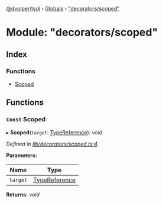 [@dvolper/tsdi](../README.md) › [Globals](../globals.md) › ["decorators/scoped"](_decorators_scoped_.md)

# Module: "decorators/scoped"

## Index

### Functions

* [Scoped](_decorators_scoped_.md#const-scoped)

## Functions

### `Const` Scoped

▸ **Scoped**(`target`: [TypeReference](../interfaces/_type_reference_.typereference.md)): *void*

*Defined in [lib/decorators/scoped.ts:4](https://github.com/DavidVollmers/typescript-dependency-injection/blob/61a161f/packages/tsdi/lib/decorators/scoped.ts#L4)*

**Parameters:**

Name | Type |
------ | ------ |
`target` | [TypeReference](../interfaces/_type_reference_.typereference.md) |

**Returns:** *void*
